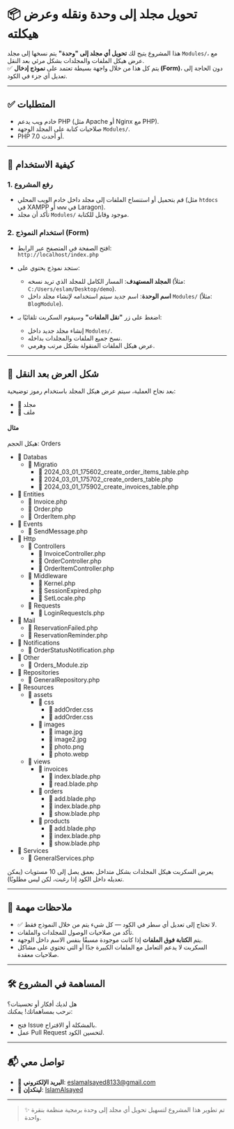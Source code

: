# 📦 تحويل مجلد إلى وحدة ونقله وعرض هيكلته

هذا المشروع يتيح لك **تحويل أي مجلد إلى "وحدة"** يتم نسخها إلى مجلد `Modules/`، مع عرض هيكل الملفات والمجلدات بشكل مرئي بعد النقل.  
✅ يتم كل هذا من خلال واجهة بسيطة تعتمد على **نموذج إدخال (Form)**، دون الحاجة إلى تعديل أي جزء في الكود.

---

## ✅ المتطلبات

- خادم ويب يدعم PHP (مثل Apache أو Nginx مع PHP).
- صلاحيات كتابة على المجلد الوجهة `Modules/`.
- PHP 7.0 أو أحدث.

---

## 🚀 كيفية الاستخدام

### 1. رفع المشروع

- قم بتحميل أو استنساخ الملفات إلى مجلد داخل خادم الويب المحلي (مثل `htdocs` في XAMPP أو `www` في Laragon).
- تأكد أن مجلد `Modules/` موجود وقابل للكتابة.

### 2. استخدام النموذج (Form)

- افتح الصفحة في المتصفح عبر الرابط:  
  `http://localhost/index.php`
- ستجد نموذج يحتوي على:

  - **المجلد المستهدف**: المسار الكامل للمجلد الذي تريد نسخه (مثلاً: `C:/Users/eslam/Desktop/demo`).
  - **اسم الوحدة**: اسم جديد سيتم استخدامه لإنشاء مجلد داخل `Modules/` (مثلاً: `BlogModule`).

- اضغط على زر **"نقل الملفات"** وسيقوم السكربت تلقائيًا بـ:
  - إنشاء مجلد جديد داخل `Modules/`.
  - نسخ جميع الملفات والمجلدات بداخله.
  - عرض هيكل الملفات المنقولة بشكل مرتب وهرمي.

---

## 📂 شكل العرض بعد النقل

بعد نجاح العملية، سيتم عرض هيكل المجلد باستخدام رموز توضيحية:

- 📁 مجلد
- 📄 ملف

#### مثال

هيكل الحجم: Orders

- 📁 Databas
  - 📁 Migratio
    - 📄 2024_03_01_175602_create_order_items_table.php
    - 📄 2024_03_01_175702_create_orders_table.php
    - 📄 2024_03_01_175902_create_invoices_table.php
- 📁 Entities
  - 📄 Invoice.php
  - 📄 Order.php
  - 📄 OrderItem.php
- 📁 Events
  - 📄 SendMessage.php
- 📁 Http
  - 📁 Controllers
    - 📄 InvoiceController.php
    - 📄 OrderController.php
    - 📄 OrderItemController.php
  - 📁 Middleware
    - 📄 Kernel.php
    - 📄 SessionExpired.php
    - 📄 SetLocale.php
  - 📁 Requests
    - 📄 LoginRequestcls.php
- 📁 Mail
  - 📄 ReservationFailed.php
  - 📄 ReservationReminder.php
- 📁 Notifications
  - 📄 OrderStatusNotification.php
- 📁 Other
  - 📄 Orders_Module.zip
- 📁 Repositories
  - 📄 GeneralRepository.php
- 📁 Resources
  - 📁 assets
    - 📁 css
      - 📄 addOrder.css
      - 📄 addOrder.css
    - 📁 images
      - 📄 image.jpg
      - 📄 image2.jpg
      - 📄 photo.png
      - 📄 photo.webp
  - 📁 views
    - 📁 invoices
      - 📄 index.blade.php
      - 📄 read.blade.php
    - 📁 orders
      - 📄 add.blade.php
      - 📄 index.blade.php
      - 📄 show.blade.php
    - 📁 products
      - 📄 add.blade.php
      - 📄 index.blade.php
      - 📄 show.blade.php
- 📁 Services
  - 📄 GeneralServices.php

يعرض السكربت هيكل المجلدات بشكل متداخل بعمق يصل إلى 10 مستويات (يمكن تعديله داخل الكود إذا رغبت، لكن ليس مطلوبًا).

---

## 🧠 ملاحظات مهمة

- ✅ لا تحتاج إلى تعديل أي سطر في الكود — كل شيء يتم من خلال النموذج فقط.
- تأكد من صلاحيات الوصول للمجلدات والملفات.
- يتم **الكتابة فوق الملفات** إذا كانت موجودة مسبقًا بنفس الاسم داخل الوجهة.
- السكربت لا يدعم التعامل مع الملفات الكبيرة جدًا أو التي تحتوي على مشاكل صلاحيات معقدة.

---

## 🛠️ المساهمة في المشروع

هل لديك أفكار أو تحسينات؟  
نرحب بمساهماتك! يمكنك:

- فتح Issue بالمشكلة أو الاقتراح.
- عمل Pull Request لتحسين الكود.

---

## 📬 تواصل معي

- 📧 **البريد الإلكتروني**: [eslamalsayed8133@gmail.com](mailto:eslamalsayed8133@gmail.com)
- 💼 **لينكدإن**: [IslamAlsayed](https://www.linkedin.com/in/islam-alsayed7)

---

> ✨ تم تطوير هذا المشروع لتسهيل تحويل أي مجلد إلى وحدة برمجية منظمة بنقرة واحدة.
